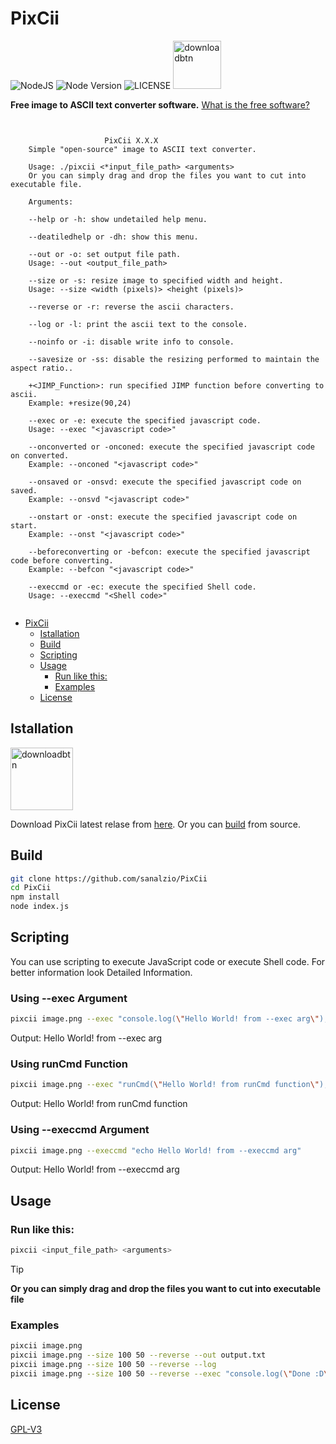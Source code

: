 
# PixCii

![NodeJS](https://img.shields.io/badge/Node.JS-%23378D3B.svg?style=for-the-badge&logo=node.js&logoColor=white) ![Node Version](https://img.shields.io/static/v1?label=Version&message=18.18.0&style=for-the-badge&labelColor=4BAE4F&color=2E7D32&logo=node.js&logoColor=ffffff) ![LICENSE](https://img.shields.io/static/v1?label=LICENSE&message=GPL-V3&style=for-the-badge) [<img alt="downloadbtn" src="https://dabuttonfactory.com/button.png?t=Download&f=Ubuntu-Bold&ts=30&tc=fff&hp=15&vp=15&c=6&bgt=unicolored&bgc=238636&bs=4&bc=37914a" width="77px">](https://github.com/sanalzio/PixCii/releases)

**Free image to ASCII text converter software.**
[What is the free software?](https://en.wikipedia.org/wiki/Free_software)

```


                     PixCii X.X.X
    Simple "open-source" image to ASCII text converter.

    Usage: ./pixcii <*input_file_path> <arguments>
    Or you can simply drag and drop the files you want to cut into executable file.

    Arguments:

    --help or -h: show undetailed help menu.

    --deatiledhelp or -dh: show this menu.

    --out or -o: set output file path.
    Usage: --out <output_file_path>

    --size or -s: resize image to specified width and height.
    Usage: --size <width (pixels)> <height (pixels)>

    --reverse or -r: reverse the ascii characters.

    --log or -l: print the ascii text to the console.

    --noinfo or -i: disable write info to console.

    --savesize or -ss: disable the resizing performed to maintain the aspect ratio..

    +<JIMP_Function>: run specified JIMP function before converting to ascii.
    Example: +resize(90,24)

    --exec or -e: execute the specified javascript code.
    Usage: --exec "<javascript code>"

    --onconverted or -onconed: execute the specified javascript code on converted.
    Example: --onconed "<javascript code>"

    --onsaved or -onsvd: execute the specified javascript code on saved.
    Example: --onsvd "<javascript code>"

    --onstart or -onst: execute the specified javascript code on start.
    Example: --onst "<javascript code>"

    --beforeconverting or -befcon: execute the specified javascript code before converting.
    Example: --befcon "<javascript code>"
    
    --execcmd or -ec: execute the specified Shell code.
    Usage: --execcmd "<Shell code>"
    
```

- [PixCii](#pixcii)
  - [Istallation](#istallation)
  - [Build](#build)
  -  [Scripting](#scripting)
  - [Usage](#usage)
    - [Run like this:](#run-like-this)
    - [Examples](#examples)
  - [License](#license)

## Istallation
[<img alt="downloadbtn" src="https://dabuttonfactory.com/button.png?t=Download&f=Ubuntu-Bold&ts=30&tc=fff&hp=15&vp=15&c=6&bgt=unicolored&bgc=238636&bs=4&bc=37914a" width="100px">](https://github.com/sanalzio/PixCii/releases)

Download PixCii latest relase from [here](https://github.com/sanalzio/PixCii/releases). Or  you can [build](#build) from source. 

## Build
```bash
git clone https://github.com/sanalzio/PixCii
cd PixCii
npm install
node index.js
```
## Scripting
You can use scripting to execute JavaScript code or execute Shell code. For better information look Detailed Information.

### Using --exec Argument
```bash
pixcii image.png --exec "console.log(\"Hello World! from --exec arg\");"
```
Output: Hello World! from --exec arg
### Using runCmd Function
```bash
pixcii image.png --exec "runCmd(\"Hello World! from runCmd function\");"
```
Output: Hello World! from runCmd function

### Using --execcmd Argument
```bash
pixcii image.png --execcmd "echo Hello World! from --execcmd arg"
```
Output:  Hello World! from --execcmd arg
## Usage

### Run like this:
```bash
pixcii <input_file_path> <arguments>
```

> [!TIP]
> **Or you can simply drag and drop the files you want to cut into executable file**

### Examples
```bash
pixcii image.png
pixcii image.png --size 100 50 --reverse --out output.txt
pixcii image.png --size 100 50 --reverse --log
pixcii image.png --size 100 50 --reverse --exec "console.log(\"Done :D\");"
```

## License
[GPL-V3](https://www.gnu.org/licenses/gpl-3.0.en.html#license-text)

